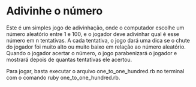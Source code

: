 # Adivinhe o número

Este é um simples jogo de adivinhação, onde o computador escolhe um número aleatório entre 1 e 100, e o jogador deve adivinhar qual é esse número em n tentativas. A cada tentativa, o jogo dará uma dica se o chute do jogador foi muito alto ou muito baixo em relação ao número aleatório. Quando o jogador acertar o número, o jogo parabenizará o jogador e mostrará depois de quantas tentativas ele acertou.

Para jogar, basta executar o arquivo one_to_one_hundred.rb no terminal com o comando ruby one_to_one_hundred.rb.
